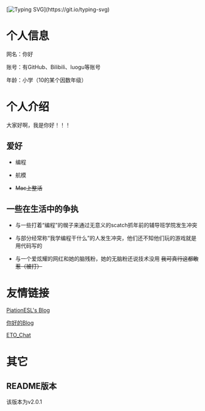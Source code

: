 [![Typing SVG](https://readme-typing-svg.demolab.com?font=Fira+Code&pause=1000&width=435&lines=NIHAOAWA.)](https://git.io/typing-svg) 

# 个人信息

网名：你好

账号：有GitHub、Bilibili、luogu等账号

年龄：小学（10的某个因数年级）

# 个人介绍

大家好啊，我是你好！！！

## 爱好

- 编程

- 航模

- ~~Mac上整活~~


## 一些在生活中的争执

- 与一些打着“编程”的幌子来通过无意义的scatch抓年前的辅导班学院发生冲突

- 与部分经常称“我学编程干什么”的人发生冲突，他们还不知他们玩的游戏就是用代码写的

- 与一个爱炫耀的网红和她的脑残粉，她的无脑粉还说技术没用 ~~我可真行这都敢惹（被打）~~

# 友情链接


[PiationESL's Blog](https://imnt.or.td)

[你好的Blog](https://nihao.imnt.or.td)

[ETO_Chat](https://chat.imnt.or.td)

# 其它

## README版本

该版本为v2.0.1
